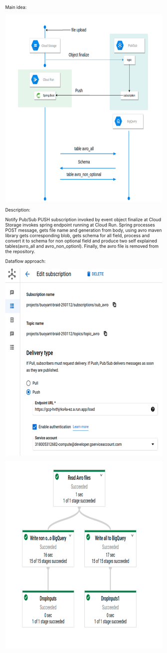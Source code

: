 Main idea:

<a href="url"><img src="diagram.png" height="600" width="700" ></a>

Description:

Notify Pub/Sub PUSH subscription invoked by event object finalize at Cloud Storage invokes spring endpoint running at Cloud Run. Spring processes POST message, gets file name and generation from body, using avro maven library gets corresponding blob, gets schema for all field, process and convert it to schema for non optional field and produce two self explained tables(avro_all and avro_non_optionl). Finally, the avro file is removed from the repository.


Dataflow approach:

<a href="url"><img src="Screenshot_3.png" height="600" width="700" ></a>

<a href="url"><img src="Screenshot_2.png" height="600" width="700" ></a>

